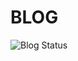 BLOG
===============
![Blog Status](https://www.codeship.io/projects/b2e3e310-8603-0131-9ef0-226353435ad5/status)